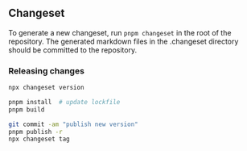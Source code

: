 ## Changeset 

To generate a new changeset, run `pnpm changeset` in the root of the repository. The generated markdown files in the .changeset directory should be committed to the repository.

### Releasing changes

```sh
npx changeset version

pnpm install  # update lockfile
pnpm build

git commit -am "publish new version"
pnpm publish -r
npx changeset tag
```
